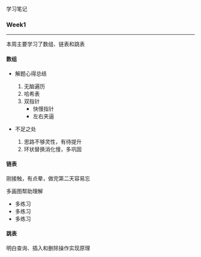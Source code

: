 学习笔记

### Week1
- - - 
本周主要学习了数组、链表和跳表

#### 数组
- 解题心得总结
  1. 无脑遍历
  2. 哈希表
  3. 双指针
     - 快慢指针
     - 左右夹逼
     
- 不足之处
  1. 思路不够灵性，有待提升
  2. 环状替换消化慢，多巩固
  
#### 链表
刚接触，有点晕，做完第二天容易忘

多画图帮助理解

- 多练习
- 多练习
- 多练习

#### 跳表
明白查询、插入和删除操作实现原理

